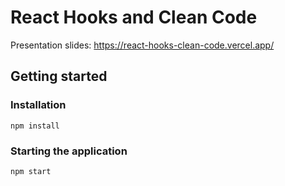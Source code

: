 # React Hooks and Clean Code

Presentation slides: https://react-hooks-clean-code.vercel.app/

## Getting started

### Installation

```
npm install
```

### Starting the application

```
npm start
```
